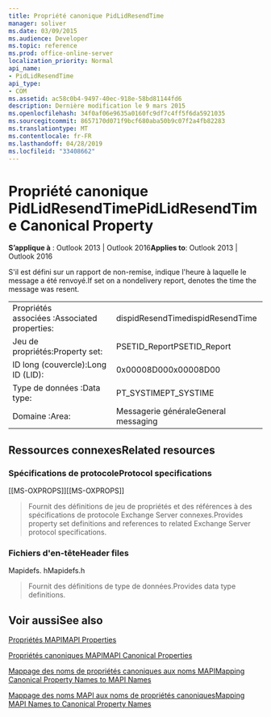 ```yaml
---
title: Propriété canonique PidLidResendTime
manager: soliver
ms.date: 03/09/2015
ms.audience: Developer
ms.topic: reference
ms.prod: office-online-server
localization_priority: Normal
api_name:
- PidLidResendTime
api_type:
- COM
ms.assetid: ac58c0b4-9497-40ec-918e-58bd81144fd6
description: Dernière modification le 9 mars 2015
ms.openlocfilehash: 34f0af06e9635a0160fc9df7c4ff5f6da5921035
ms.sourcegitcommit: 8657170d071f9bcf680aba50b9c07f2a4fb82283
ms.translationtype: MT
ms.contentlocale: fr-FR
ms.lasthandoff: 04/28/2019
ms.locfileid: "33408662"
---
```

# <a name="pidlidresendtime-canonical-property"></a><span data-ttu-id="1256a-103">Propriété canonique PidLidResendTime</span><span class="sxs-lookup"><span data-stu-id="1256a-103">PidLidResendTime Canonical Property</span></span>

  
  
<span data-ttu-id="1256a-104">**S’applique à** : Outlook 2013 | Outlook 2016</span><span class="sxs-lookup"><span data-stu-id="1256a-104">**Applies to**: Outlook 2013 | Outlook 2016</span></span> 
  
<span data-ttu-id="1256a-105">S'il est défini sur un rapport de non-remise, indique l'heure à laquelle le message a été renvoyé.</span><span class="sxs-lookup"><span data-stu-id="1256a-105">If set on a nondelivery report, denotes the time the message was resent.</span></span>
  
|||
|:-----|:-----|
|<span data-ttu-id="1256a-106">Propriétés associées :</span><span class="sxs-lookup"><span data-stu-id="1256a-106">Associated properties:</span></span>  <br/> |<span data-ttu-id="1256a-107">dispidResendTime</span><span class="sxs-lookup"><span data-stu-id="1256a-107">dispidResendTime</span></span>  <br/> |
|<span data-ttu-id="1256a-108">Jeu de propriétés:</span><span class="sxs-lookup"><span data-stu-id="1256a-108">Property set:</span></span>  <br/> |<span data-ttu-id="1256a-109">PSETID_Report</span><span class="sxs-lookup"><span data-stu-id="1256a-109">PSETID_Report</span></span>  <br/> |
|<span data-ttu-id="1256a-110">ID long (couvercle):</span><span class="sxs-lookup"><span data-stu-id="1256a-110">Long ID (LID):</span></span>  <br/> |<span data-ttu-id="1256a-111">0x00008D00</span><span class="sxs-lookup"><span data-stu-id="1256a-111">0x00008D00</span></span>  <br/> |
|<span data-ttu-id="1256a-112">Type de données :</span><span class="sxs-lookup"><span data-stu-id="1256a-112">Data type:</span></span>  <br/> |<span data-ttu-id="1256a-113">PT_SYSTIME</span><span class="sxs-lookup"><span data-stu-id="1256a-113">PT_SYSTIME</span></span>  <br/> |
|<span data-ttu-id="1256a-114">Domaine :</span><span class="sxs-lookup"><span data-stu-id="1256a-114">Area:</span></span>  <br/> |<span data-ttu-id="1256a-115">Messagerie générale</span><span class="sxs-lookup"><span data-stu-id="1256a-115">General messaging</span></span>  <br/> |
   
## <a name="related-resources"></a><span data-ttu-id="1256a-116">Ressources connexes</span><span class="sxs-lookup"><span data-stu-id="1256a-116">Related resources</span></span>

### <a name="protocol-specifications"></a><span data-ttu-id="1256a-117">Spécifications de protocole</span><span class="sxs-lookup"><span data-stu-id="1256a-117">Protocol specifications</span></span>

<span data-ttu-id="1256a-118">[[MS-OXPROPS]]</span><span class="sxs-lookup"><span data-stu-id="1256a-118">[[MS-OXPROPS]]</span></span> 
  
> <span data-ttu-id="1256a-119">Fournit des définitions de jeu de propriétés et des références à des spécifications de protocole Exchange Server connexes.</span><span class="sxs-lookup"><span data-stu-id="1256a-119">Provides property set definitions and references to related Exchange Server protocol specifications.</span></span>
    
### <a name="header-files"></a><span data-ttu-id="1256a-120">Fichiers d'en-tête</span><span class="sxs-lookup"><span data-stu-id="1256a-120">Header files</span></span>

<span data-ttu-id="1256a-121">Mapidefs. h</span><span class="sxs-lookup"><span data-stu-id="1256a-121">Mapidefs.h</span></span>
  
> <span data-ttu-id="1256a-122">Fournit des définitions de type de données.</span><span class="sxs-lookup"><span data-stu-id="1256a-122">Provides data type definitions.</span></span>
    
## <a name="see-also"></a><span data-ttu-id="1256a-123">Voir aussi</span><span class="sxs-lookup"><span data-stu-id="1256a-123">See also</span></span>



[<span data-ttu-id="1256a-124">Propriétés MAPI</span><span class="sxs-lookup"><span data-stu-id="1256a-124">MAPI Properties</span></span>](mapi-properties.md)
  
[<span data-ttu-id="1256a-125">Propriétés canoniques MAPI</span><span class="sxs-lookup"><span data-stu-id="1256a-125">MAPI Canonical Properties</span></span>](mapi-canonical-properties.md)
  
[<span data-ttu-id="1256a-126">Mappage des noms de propriétés canoniques aux noms MAPI</span><span class="sxs-lookup"><span data-stu-id="1256a-126">Mapping Canonical Property Names to MAPI Names</span></span>](mapping-canonical-property-names-to-mapi-names.md)
  
[<span data-ttu-id="1256a-127">Mappage des noms MAPI aux noms de propriétés canoniques</span><span class="sxs-lookup"><span data-stu-id="1256a-127">Mapping MAPI Names to Canonical Property Names</span></span>](mapping-mapi-names-to-canonical-property-names.md)

